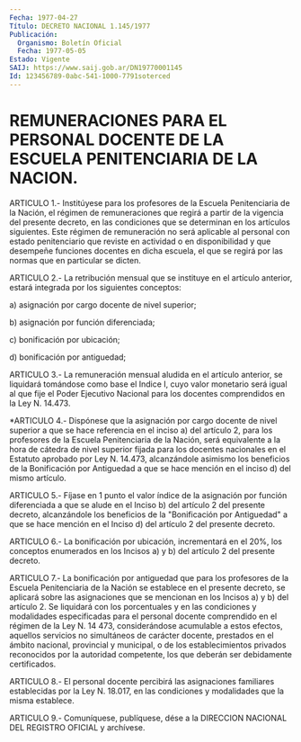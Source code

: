 ```yaml
---
Fecha: 1977-04-27
Título: DECRETO NACIONAL 1.145/1977
Publicación:
  Organismo: Boletín Oficial
  Fecha: 1977-05-05
Estado: Vigente
SAIJ: https://www.saij.gob.ar/DN19770001145
Id: 123456789-0abc-541-1000-7791soterced
---
```

# REMUNERACIONES PARA EL PERSONAL DOCENTE DE LA ESCUELA PENITENCIARIA DE LA NACION.

<a id="1"></a>
ARTICULO  1.-  Institúyese  para  los profesores de la Escuela Penitenciaria  de  la  Nación,  el  régimen de  remuneraciones  que regirá  a  partir  de  la  vigencia del presente  decreto,  en  las condiciones que se determinan  en  los  artículos  siguientes. Este régimen  de remuneración no será aplicable al personal  con  estado penitenciario  que  reviste  en actividad o en disponibilidad y que desempeñe funciones docentes en  dicha  escuela,  el  que se regirá por las normas que en particular se dicten.

<a id="2"></a>
ARTICULO  2.-  La  retribución  mensual que se instituye en el artículo anterior, estará integrada por  los  siguientes conceptos:

a) asignación por cargo docente de nivel superior;

b) asignación por función diferenciada;

c) bonificación por ubicación;

d) bonificación por antiguedad;

<a id="3"></a>
ARTICULO  3.-  La  remuneración mensual aludida en el artículo anterior, se liquidará tomándose  como base el Indice I, cuyo valor monetario será igual al que fije el  Poder  Ejecutivo Nacional para los docentes comprendidos en la Ley N. 14.473.

<a id="4"></a>
*ARTICULO 4.- Dispónese que la asignación por cargo docente de nivel  superior  a  que  se  hace  referencia  en  el inciso a) del artículo 2, para los profesores de la Escuela Penitenciaria  de  la Nación,  será  equivalente  a  la hora de cátedra de nivel superior fijada para los docentes nacionales  en  el  Estatuto  aprobado por Ley    N.  14.473,  alcanzándole  asimismo  los  beneficios  de  la Bonificación  por  Antiguedad a que se hace mención en el inciso d) del mismo artículo.

<a id="5"></a>
ARTICULO 5.- Fíjase en 1 punto el valor índice de la asignación por  función  diferenciada  a  que  se  alude  en  el Inciso b) del artículo 2 del presente decreto, alcanzándole los beneficios  de la "Bonificación  por  Antiguedad"  a que se hace mención en el Inciso d) del artículo 2 del presente decreto.

<a id="6"></a>
ARTICULO 6.- La bonificación por ubicación, incrementará en el 20%, los  conceptos  enumerados en los Incisos a) y b) del artículo 2 del presente decreto.

<a id="7"></a>
ARTICULO  7.-  La  bonificación  por  antiguedad  que para los profesores  de  la  Escuela Penitenciaria de la Nación se establece en el presente decreto,  se  aplicará sobre las asignaciones que se mencionan en los Incisos a) y  b)  del artículo 2. Se liquidará con los porcentuales y en las condiciones  y  modalidades especificadas para el personal docente comprendido en el  régimen de la Ley N. 14 473, considerándose acumulable a estos efectos,  aquellos servicios no  simultáneos  de  carácter  docente,  prestados  en  el   ámbito nacional,   provincial  y  municipal,  o  de  los  establecimientos privados reconocidos  por  la autoridad competente, los que deberán ser debidamente certificados.

<a id="8"></a>
ARTICULO  8.-  El  personal docente percibirá las asignaciones familiares establecidas por  la Ley N. 18.017, en las condiciones y modalidades que la misma establece.

<a id="9"></a>
ARTICULO  9.-  Comuníquese,  publíquese,  dése  a la DIRECCION NACIONAL DEL REGISTRO OFICIAL y archívese.